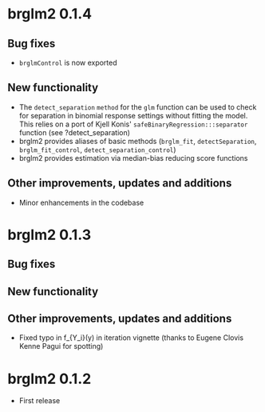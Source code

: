 # brglm2 0.1.4

## Bug fixes
* `brglmControl` is now exported

## New functionality
* The `detect_separation` `method` for the `glm` function can be used to check for separation in binomial response settings without fitting the model. This relies on a port of Kjell Konis' `safeBinaryRegression:::separator` function (see ?detect_separation)
* brglm2 provides aliases of basic methods (`brglm_fit`, `detectSeparation`, `brglm_fit_control`, `detect_separation_control`)
* brglm2 provides estimation via median-bias reducing score functions

## Other improvements, updates and additions
* Minor enhancements in the codebase

# brglm2 0.1.3

## Bug fixes

## New functionality

## Other improvements, updates and additions
* Fixed typo in f_{Y_i}(y) in iteration vignette (thanks to Eugene
  Clovis Kenne Pagui for spotting)

# brglm2 0.1.2

* First release



